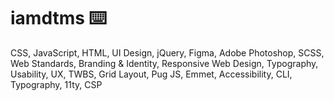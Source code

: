 # iamdtms ⌨️

CSS, JavaScript, HTML, UI Design, jQuery, Figma, Adobe Photoshop, SCSS, Web Standards, Branding & Identity, Responsive Web Design, Typography, Usability, UX, TWBS, Grid Layout, Pug JS, Emmet, Accessibility, CLI, Typography, 11ty, CSP
